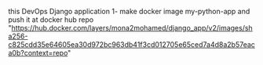 this DevOps Django application 
1- make docker image my-python-app and push it at docker hub repo "https://hub.docker.com/layers/mona2mohamed/django_app/v2/images/sha256-c825cdd35e64605ea30d972bc963db41f3cd012705e65ced7a4d8a2b57eaca0b?context=repo"
